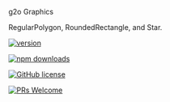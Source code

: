 g2o Graphics

RegularPolygon, RoundedRectangle, and Star.

[![version](https://img.shields.io/npm/v/g2o-graphics.svg)](https://www.npmjs.com/package/g2o-graphics) 

[![npm downloads](https://img.shields.io/npm/dm/g2o-graphics.svg)](https://npm-stat.com/charts.html?package=g2o-graphics&from=2022-09-01)

[![GitHub license](https://img.shields.io/badge/license-MIT-blue.svg)](./LICENSE)

[![PRs Welcome](https://img.shields.io/badge/PRs-welcome-brightgreen.svg)](./CONTRIBUTING.md)

